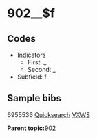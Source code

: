 # 902\_\_$f

## Codes

-   Indicators
    -   First: \_
    -   Second: \_
-   Subfield: f

## Sample bibs

6955536 [Quicksearch](https://search.library.yale.edu/catalog/6955536) [VXWS](http://prodorbis.library.yale.edu:7014/vxws/GetHoldingsService?bibId=6955536)

**Parent topic:**[902](../../tags/902/902.md)

